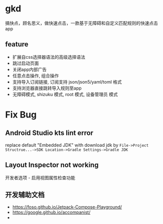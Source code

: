 # gkd

搞快点，顾名思义，做快速点击，一款基于无障碍和自定义匹配规则的快速点击app

## feature

- 扩展自css选择器语法的高级选择语法
- 跳过启动页面
- 关闭app内部广告
- 任意点击操作, 组合操作
- 支持导入订阅链接, 订阅支持 json/json5/yaml/toml 格式
- 支持浏览器直接跳转导入规则至app
- 无障碍模式, shizuku 模式, root 模式, 设备管理员 模式


# Fix Bug

## Android Studio kts lint error

replace default "Embedded JDK" with download jdk by `File->Project Structrue...->SDK Location->Gradle Settings->Gradle JDK`

## Layout Inspector not working

开发者选项 - 启用视图属性检查功能

## 开发辅助文档

- <https://foso.github.io/Jetpack-Compose-Playground/>
- <https://google.github.io/accompanist/>
- 